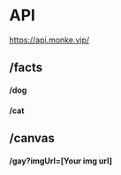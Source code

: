# API
https://api.monke.vip/

## /facts
#### /dog
#### /cat

## /canvas
#### /gay?imgUrl=[Your img url]